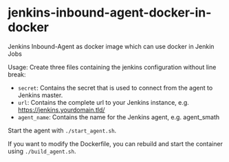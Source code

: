 # jenkins-inbound-agent-docker-in-docker
Jenkins Inbound-Agent as docker image which can use docker in Jenkin Jobs


Usage:
Create three files containing the jenkins configuration without line break:

 - `secret`: Contains the secret that is used to connect from the agent to Jenkins master.
 - `url`: Contains the complete url to your Jenkins instance, e.g. https://jenkins.yourdomain.tld/
 - `agent_name`: Contains the name for the Jenkins agent, e.g. agent_smath
 
Start the agent with `./start_agent.sh`.

If you want to modify the Dockerfile, you can rebuild and start the container using `./build_agent.sh`.

